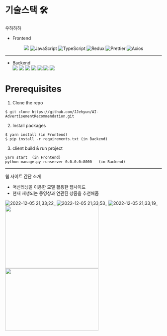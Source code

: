 # 기술스택 🛠
우하하하
- Frontend
<center>
<div style={display : flex}>
<img src="https://img.shields.io/badge/React-3776AB?style=for-the-badge&logo=React&logoColor=white">
<img alt="JavaScript" src="https://img.shields.io/badge/JavaScript-F7DF1E?style=for-the-badge&logo=JavaScript&logoColor=black">
<img alt="TypeScript" src="https://img.shields.io/badge/TypeScript-3178C6?style=for-the-badge&logo=TypeScript&logoColor=white">
<img alt="Redux" src="https://img.shields.io/badge/Redux-764ABC?style=for-the-badge&logo=Redux&logoColor=white">
<img alt="Prettier" src="https://img.shields.io/badge/Prettier-F7B93E?style=for-the-badge&logo=Prettier&logoColor=white">
<img alt="Axios" src="https://img.shields.io/badge/Axios-5A29E4?style=for-the-badge&logo=Axios&logoColor=white">
</div>
</center>

---

- Backend<br />
  <img src="https://img.shields.io/badge/Python-3776AB?style=for-the-badge&logo=Python&logoColor=white">
  <img src="https://img.shields.io/badge/pandas-150458?style=for-the-badge&logo=pandas&logoColor=white">
  <img src="https://img.shields.io/badge/scikitlearn-F7931E?style=for-the-badge&logo=scikit-learn&logoColor=white">
  <img src="https://img.shields.io/badge/Docker-2496ED?style=for-the-badge&logo=Docker&logoColor=white">
  <img src="https://img.shields.io/badge/MySQL-4479A1?style=for-the-badge&logo=MySQL&logoColor=white">
  <img src="https://img.shields.io/badge/SciPy-8CAAE6?style=for-the-badge&logo=SciPy&logoColor=white">
  <img src="https://img.shields.io/badge/Linux-FCC624?style=for-the-badge&logo=Linux&logoColor=white">

# Prerequisites

1. Clone the repo

```
$ git clone https://github.com/JJehyun/AI-AdvertisementRecommendation.git
```

2. Install packages

```
$ yarn install (in Frontend)
$ pip install -r requirements.txt (in Backend)
```

3. client build & run project

```
yarn start  (in Frontend)
python manage.py runserver 0.0.0.0:8000   (in Backend)
```

---

웹 사이트 간단 소개

- 머신러닝을 이용한 모델 활용한 웹사이드
- 현재 재생되는 동영상과 연관된 상품을 추천해줌


![2022-12-05 21;33;22_](https://user-images.githubusercontent.com/86187456/205638610-90561dd4-cadf-44ea-8252-5c1563077306.png)
![2022-12-05 21;33;53_](https://user-images.githubusercontent.com/86187456/205638613-a5526f48-111a-4fb2-a524-1dc7cd8d2214.png)
![2022-12-05 21;33;19_](https://user-images.githubusercontent.com/86187456/205638620-608ec745-e212-4359-9de6-aed45daaecd4.png)
<img src="https://user-images.githubusercontent.com/86187456/205638628-f6111fe5-ac81-4a37-8847-7eca36f8f31e.png" width="300" height="200">
<img src="https://user-images.githubusercontent.com/86187456/205638634-1637ef27-8308-433b-a13d-714f9f0bf072.png" width="300" height="200">
